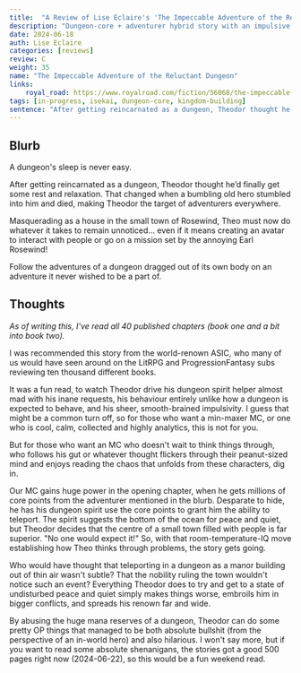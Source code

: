 ```yaml
---
title:  "A Review of Lise Eclaire's 'The Impeccable Adventure of the Reluctant Dungeon'"
description: "Dungeon-core + adventurer hybrid story with an impulsive and overpowered MC."
date: 2024-06-18
auth: Lise Eclaire
categories: [reviews]
review: C
weight: 35
name: "The Impeccable Adventure of the Reluctant Dungeon"
links:
    royal_road: https://www.royalroad.com/fiction/56068/the-impeccable-adventure-of-the-reluctant-dungeon
tags: [in-progress, isekai, dungeon-core, kingdom-building]
sentence: "After getting reincarnated as a dungeon, Theodor thought he’d finally get some rest and relaxation. He was wrong."
---
```


## Blurb

A dungeon's sleep is never easy.

After getting reincarnated as a dungeon, Theodor thought he’d finally get some rest and relaxation. That changed when a bumbling old hero stumbled into him and died, making Theodor the target of adventurers everywhere.

Masquerading as a house in the small town of Rosewind, Theo must now do whatever it takes to remain unnoticed… even if it means creating an avatar to interact with people or go on a mission set by the annoying Earl Rosewind!

Follow the adventures of a dungeon dragged out of its own body on an adventure it never wished to be a part of.

## Thoughts

*As of writing this, I've read all 40 published chapters (book one and a bit into book two).*

I was recommended this story from the world-renown ASIC, who many of us would have seen around on the LitRPG and ProgressionFantasy subs reviewing ten thousand different books.

It was a fun read, to watch Theodor drive his dungeon spirit helper almost mad with his inane requests, his behaviour entirely unlike how a dungeon is expected to behave, and his sheer, smooth-brained impulsivity. I guess that might be a common turn off, so for those who want a min-maxer MC, or one who is cool, calm, collected and highly analytics, this is not for you.

But for those who want an MC who doesn't wait to think things through, who follows his gut or whatever thought flickers through their peanut-sized mind and enjoys reading the chaos that unfolds from these characters, dig in.

Our MC gains huge power in the opening chapter, when he gets millions of core points from the adventurer mentioned in the blurb. Desparate to hide, he has his dungeon spirit use the core points to grant him the ability to teleport. The spirit suggests the bottom of the ocean for peace and quiet, but Theodor decides that the centre of a small town filled with people is far superior. "No one would expect it!" So, with that room-temperature-IQ move establishing how Theo thinks through problems, the story gets going.

Who would have thought that teleporting in a dungeon as a manor building out of thin air wasn't subtle? That the nobility ruling the town wouldn't notice such an event? Everything Theodor does to try and get to a state of undisturbed peace and quiet simply makes things worse, embroils him in bigger conflicts, and spreads his renown far and wide.

By abusing the huge mana reserves of a dungeon, Theodor can do some pretty OP things that managed to be both absolute bullshit (from the perspective of an in-world hero) and also hilarious. I won't say more, but if you want to read some absolute shenanigans, the stories got a good 500 pages right now (2024-06-22), so this would be a fun weekend read.